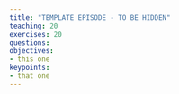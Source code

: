 ```yaml
---
title: "TEMPLATE EPISODE - TO BE HIDDEN"
teaching: 20
exercises: 20
questions:
objectives:
- this one
keypoints:
- that one
---
```

